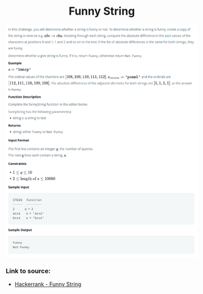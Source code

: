 <h1 align="center">Funny String</h1>

![alt text](https://raw.githubusercontent.com/matthew01lokiet/Github-repos-images/main/Algs/String/ow7utjPk_o.png)


### Link to source: 
- <a href="https://www.hackerrank.com/challenges/funny-string/problem">Hackerrank - Funny String</a>

